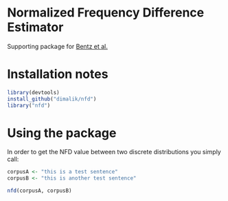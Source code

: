 # Normalized Frequency Difference Estimator
Supporting package for [Bentz et al.](http://bit.ly/1KtlXzu)

# Installation notes

```r
library(devtools)
install_github("dimalik/nfd")
library("nfd")
```
# Using the package

In order to get the NFD value between two discrete distributions you simply call:

```R
corpusA <- "this is a test sentence"
corpusB <- "this is another test sentence"

nfd(corpusA, corpusB)
```
